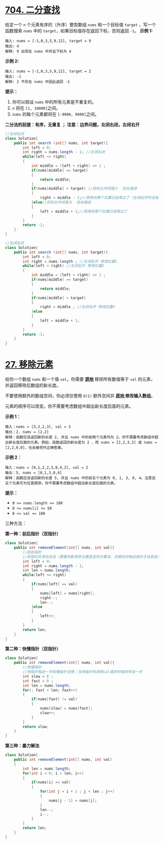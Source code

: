 # [704. 二分查找](https://leetcode.cn/problems/binary-search/)

给定一个 `n` 个元素有序的（升序）整型数组 `nums` 和一个目标值 `target` ，写一个函数搜索 `nums` 中的 `target`，如果目标值存在返回下标，否则返回 `-1`。
**示例 1:**

```
输入: nums = [-1,0,3,5,9,12], target = 9
输出: 4
解释: 9 出现在 nums 中并且下标为 4
```

**示例 2:**

```
输入: nums = [-1,0,3,5,9,12], target = 2
输出: -1
解释: 2 不存在 nums 中因此返回 -1
```

**提示：**

1. 你可以假设 `nums` 中的所有元素是不重复的。
2. `n` 将在 `[1, 10000]`之间。
3. `nums` 的每个元素都将在 `[-9999, 9999]`之间。

**二分法的前提：有序，无重复 ；  注意：边界问题，左闭右闭，左闭右开**

~~~java
//左闭右闭
class Solution{
    public int search (int[] nums, int target){
        int left = 0;
        int right = nums.length - 1; //左闭右闭
        while(left <= right)
        {
            int middle = (left + right) >> 1 ;
            if(nums[middle] == target)
            {
                return middle;
            }
            if(nums[middle] > target) //目标比中间值小  往左缩进
            {
                right = middle - 1;//原来的那个位置已经用过了（左闭右开时没有这种情况）
            }else//目标比中间值大  往右缩进
            {
                left = middle + 1;//原来的那个位置已经用过了
            }
        }
        return -1;
    }
}
~~~



~~~java
//左闭右开
class Solution{
    public int search (int[] nums, int target){
        int left = 0;
        int right = nums.length ; //左闭右开 修改位置1
        while(left < right) //左闭右开 修改位置2
        {
            int middle = (left + right) >> 1 ;
            if(nums[middle] == target)
            {
                return middle;
            }
            if(nums[middle] > target) 
            {
                right = middle ; //左闭右开 修改位置3
            }else
            {
                left = middle + 1;
            }
        }
        return -1;
    }
}
~~~



# [27. 移除元素](https://leetcode.cn/problems/remove-element/)

给你一个数组 `nums` 和一个值 `val`，你需要 **[原地](https://baike.baidu.com/item/原地算法)** 移除所有数值等于 `val` 的元素，并返回移除后数组的新长度。

不要使用额外的数组空间，你必须仅使用 `O(1)` 额外空间并 **[原地 ](https://baike.baidu.com/item/原地算法)修改输入数组**。

元素的顺序可以改变。你不需要考虑数组中超出新长度后面的元素。

**示例 1：**

```
输入：nums = [3,2,2,3], val = 3
输出：2, nums = [2,2]
解释：函数应该返回新的长度 2, 并且 nums 中的前两个元素均为 2。你不需要考虑数组中超出新长度后面的元素。例如，函数返回的新长度为 2 ，而 nums = [2,2,3,3] 或 nums = [2,2,0,0]，也会被视作正确答案。
```

**示例 2：**

```
输入：nums = [0,1,2,2,3,0,4,2], val = 2
输出：5, nums = [0,1,3,0,4]
解释：函数应该返回新的长度 5, 并且 nums 中的前五个元素为 0, 1, 3, 0, 4。注意这五个元素可为任意顺序。你不需要考虑数组中超出新长度后面的元素。
```

 **提示：**

- `0 <= nums.length <= 100`
- `0 <= nums[i] <= 50`
- `0 <= val <= 100`

三种方法：

**第一种：前后指针（双指针）**

~~~java
class Solution{
    public int removeElement(int[] nums, int val){
        //前后指针
        //前指针负责往后走（需要判断原来位置是否符合要求，交换的时候后指针才往前走）
        int left = 0;
        int right = nums.length - 1;
        int len = nums.length;
        while(left <= right)
        {
            if(nums[left] == val)
            {
                nums[left] = nums[right];
                right--;
                len--;
            }else
            {
                left++;
            }
        }
        return len;
    }
}
~~~

**第二种：快慢指针（双指针）**

~~~java
class Solution{
    public int removeElement(int[] nums, int val){
        //快慢指针
        //快指针每走一步和慢指针交换；当快指针检测到val值的时候则多加一步
        int slow = 0 ;
        int fast = 0 ;
        int len = nums.length;
        for(; fast < len; fast++)
        {
            if(nums[fast] != val)
            {
                nums[slow] = nums[fast];
                slow++;
            }
        }
        return slow;
    }
}
~~~

**第三种：暴力解法**

~~~java
class Solution{
    public int removeElement(int[] nums, int val)
    {
        int len = nums.length;
        for(int i = 0; i < len; i++)
        {
            if(nums[i] == val)
            {
                for(int j = i + 1 ; j < len ; j++)
                {
                    nums[j - 1] = nums[j];
                }
                len--;
                i--;
            }
        }
        return len;
    }
}
~~~























































































































































































